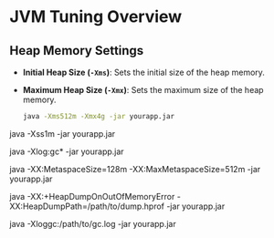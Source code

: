 # JVM Tuning Overview

## Heap Memory Settings

- **Initial Heap Size (`-Xms`)**: Sets the initial size of the heap memory.
- **Maximum Heap Size (`-Xmx`)**: Sets the maximum size of the heap memory.

  ```bash
  java -Xms512m -Xmx4g -jar yourapp.jar

java -Xss1m -jar yourapp.jar

java -Xlog:gc* -jar yourapp.jar

java -XX:MetaspaceSize=128m -XX:MaxMetaspaceSize=512m -jar yourapp.jar

java -XX:+HeapDumpOnOutOfMemoryError -XX:HeapDumpPath=/path/to/dump.hprof -jar yourapp.jar

java -Xloggc:/path/to/gc.log -jar yourapp.jar

